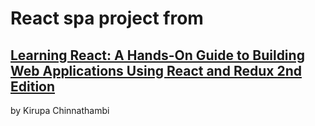 # React spa project from

## [Learning React: A Hands-On Guide to Building Web Applications Using React and Redux 2nd Edition](https://www.amazon.com/Learning-React-Hands-Building-Applications/dp/013484355X)

by Kirupa Chinnathambi
